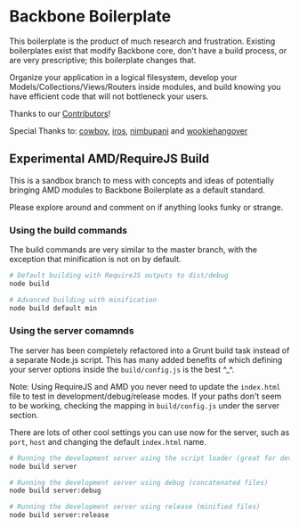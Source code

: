 Backbone Boilerplate
====================

This boilerplate is the product of much research and frustration.  Existing
boilerplates exist that modify Backbone core, don't have a build process, or
are very prescriptive; this boilerplate changes that.

Organize your application in a logical filesystem, develop your
Models/Collections/Views/Routers inside modules, and build knowing you have
efficient code that will not bottleneck your users.

Thanks to our [Contributors](https://github.com/tbranyen/backbone-boilerplate/contributors)!

Special Thanks to: [cowboy](http://github.com/cowboy),
[iros](http://github.com/iros), [nimbupani](http://github.com/nimbupani) and
[wookiehangover](http://github.com/wookiehangover)

## Experimental AMD/RequireJS Build ##

This is a sandbox branch to mess with concepts and ideas of potentially
bringing AMD modules to Backbone Boilerplate as a default standard.

Please explore around and comment on if anything looks funky or strange.

### Using the build commands ###

The build commands are very similar to the master branch, with the exception
that minification is not on by default.

``` bash
# Default building with RequireJS outputs to dist/debug
node build

# Advanced building with minification
node build default min
```

### Using the server comamnds ###

The server has been completely refactored into a Grunt build task instead of a
separate Node.js script.  This has many added benefits of which defining your
server options inside the `build/config.js` is the best ^_^.

Note: Using RequireJS and AMD you never need to update the `index.html` file
to test in development/debug/release modes.  If your paths don't seem to be
working, checking the mapping in `build/config.js` under the server section.

There are lots of other cool settings you can use now for the server, such
as `port`, `host` and changing the default `index.html` name.

``` bash
# Running the development server using the script loader (great for devving)
node build server

# Running the development server using debug (concatenated files)
node build server:debug

# Running the development server using release (minified files)
node build server:release
```
